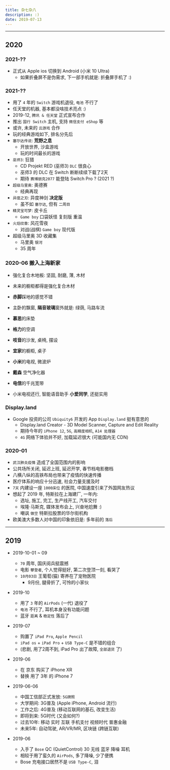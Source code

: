 ```yaml
---
title: 杂七杂八
description: :)
date: 2019-07-13
---
```


------------------

## 2020

### 2021-??

* 正式从 Apple ios 切换到 Android (小米 10 Ultra)
  - 如果折叠屏不是伪需求, 下一部手机就是: 折叠屏手机了 :)

### 2021-??

* 用了 `4` 年的 `Switch` 游戏机退役, `电池` 不行了
* 任天堂的机器, 基本都没啥技术亮点 :)
* 2019-12, `腾讯 & 任天堂` 正式宣布合作
* 推出 `国行 Switch` 主机, 支持 `微信支付 eShop` 等
* 或许, 未来的 `云游戏` 合作
* 玩的经典游戏如下, 排名分先后
* `塞尔达传说`: **荒野之息**
  - 开放世界, 沙盒游戏
  - 玩的时间最长的游戏
* `巫师3`: 狂猎
  - CD Projekt RED (巫师3) `DLC` 很良心
  - 巫师3 的 DLC 在 Switch 断断续续下载了2天
  - 期待 `赛博朋克2077` 能登陆 Switch Pro ? (2021 ?)
* `超级马里奥`: 奥德赛
  - 经典再现
* `异度之刃`: 异度神剑 **决定版**
  - 虽不如 `塞尔达`, 但有 `二周目`
* `精灵宝可梦`: 皮卡丘
  - `Game boy` 口袋妖怪 复刻版 重温
* `火焰纹章`: 风花雪夜
  - 对战(战棋) `Game boy` 现代版
* 超级马里奥 3D 收藏集
  - 马里奥 `银河`
  - 35 周年

### 2020-06 搬入上海新家

* 强化复合木地板: 坚固, 耐磨, 薄, 木材
* 未来的橱柜都得是强化复合木材
* **赤脚**踩地的感觉不错

* 主卧的飘窗, **隔音玻璃**窗外就是: 绿荫, 马路车流

* **慕思**的床垫
* **格力**的空调
* **吱音**的沙发, 桌椅, 摆设
* **宜家**的橱柜, 桌子
* **小米**的电视, 微波炉
* **戴森** 空气净化器
* **电信**的千兆宽带
* 小米电视还行, 智能语音助手 **小爱同学**, 还挺实用

### Display.land

* Google 投资的公司 `Ubiquity6` 开发的 App `Display.land`  挺有意思的
  - Display.land Creator - 3D Model Scanner, Capture and Edit Reality
  - 期待今年的 `iPhone 12`, `5G`, `高精度相机`, `A14 处理器`
  - `4G` 网络下体验并不好, 加载延迟很大 (可能国内无 CDN)

### 2020-01

* `武汉肺炎疫情` 造成了全国范围内的影响
* 公共场所关闭, 延迟上班, 延迟开学, 春节档电影撤档
* 八横八纵的高铁布局也带来了疫情的快速传播
* 医疗体系的响应十分迅速, 社会力量支援及时
* `7天` 内建设一座 `1000床位` 的医院, 中国速度引来了外国网友热议
* 想起了 2019 年, 特斯拉在上海建厂, 一年内:
  - 选址, 施工, 完工, 生产线开工, 汽车交付
  - 埃隆·马斯克, 媒体发布会上, 兴奋地尬舞 :)
  - 嘲讽 `做空` 特斯拉股票的华尔街机构
* 欧美澳大多数人对中国的印象依旧是: 多年前的 `落后`

------------------

## 2019

* 2019-10-01 ~ 09
  - `70` 周年, 国庆阅兵挺震撼
  - 电影 `攀登者`, 个人觉得挺好, 第二次登顶一刻, 看哭了
  - `10月03日` 王葡萄(猫) 寄养在了宠物医院
    * 9月份, 腿骨折了, 可怜的小家伙

* 2019-10
  - 用了 `3` 年的 `AirPods` (一代) 退役了
  - `电池` 不行了, 耳机本身没有功能问题
  - 蓝牙 `距离` & `稳定性` 落后了

* 2019-07
  - 购置了 `iPad Pro`, `Apple Pencil`
  - `iPad os` + `iPad Pro` + `USB Type-C` 是不错的组合
  - (悲剧, 用了2周不到, iPad Pro 出了故障, `全部退货` 了)

* 2019-06
  - 在 京东 购买了 iPhone XR
  - 替换 用了 3年 的 iPhone 7

* 2019-06-06
  - 中国工信部正式发放: `5G牌照`
  - 大学期间: 3G普及 (Apple iPhone, Android 流行)
  - 工作之后: 4G普及 (移动互联网的基石, 改变生活)
  - 即将到来: 5G时代 (又会如何?)
  - 过去10年: 移动 实时 互联 手机支付 视频时代 普惠金融
  - 未来5年: 自动驾驶, AR/VR/MR, 区块链 (跨链互联)

* 2019-06
  - 入手了 `Bose` QC (QuietControl) 30 无线 蓝牙 降噪 耳机
  - 相较于用了蛮久的 `AirPods`, 多了降噪, 少了便携
  - Bose 充电接口居然不是 `USB Type-C`, 泪
